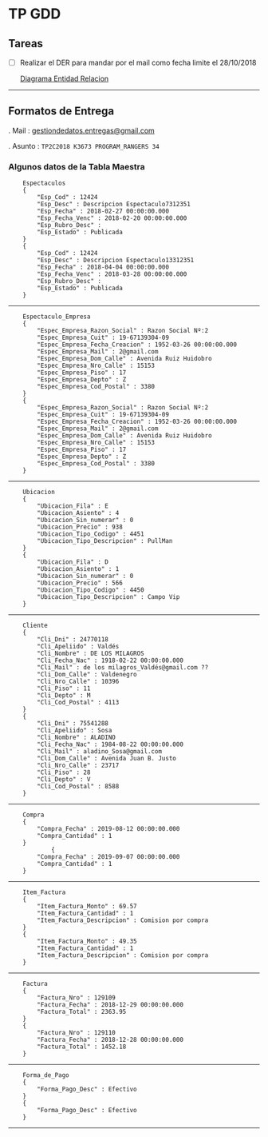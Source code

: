 # TP GDD

## Tareas

- [ ] Realizar el DER para mandar por el mail como fecha limite el 28/10/2018

  [Diagrama Entidad Relacion](https://www.lucidchart.com/invitations/accept/66fc48fa-4e5f-48d7-b6b7-fee28aba9903)
---

## Formatos de Entrega
  . Mail : gestiondedatos.entregas@gmail.com
  
  . Asunto : `TP2C2018 K3673 PROGRAM_RANGERS 34`
  
### Algunos datos de la Tabla Maestra

		Espectaculos
		{
			"Esp_Cod" : 12424
			"Esp_Desc" : Descripcion Espectaculo7312351
			"Esp_Fecha" : 2018-02-27 00:00:00.000
			"Esp_Fecha_Venc" : 2018-02-20 00:00:00.000
			"Esp_Rubro_Desc" :
			"Esp_Estado" : Publicada
		}
		{
			"Esp_Cod" : 12424
			"Esp_Desc" : Descripcion Espectaculo13312351
			"Esp_Fecha" : 2018-04-04 00:00:00.000
			"Esp_Fecha_Venc" : 2018-03-28 00:00:00.000
			"Esp_Rubro_Desc" :
			"Esp_Estado" : Publicada
		}

---

		Espectaculo_Empresa
		{
			"Espec_Empresa_Razon_Social" : Razon Social Nº:2
			"Espec_Empresa_Cuit" : 19-67139304-09
			"Espec_Empresa_Fecha_Creacion" : 1952-03-26 00:00:00.000
			"Espec_Empresa_Mail" : 2@gmail.com
			"Espec_Empresa_Dom_Calle" : Avenida Ruiz Huidobro
			"Espec_Empresa_Nro_Calle" : 15153
			"Espec_Empresa_Piso" : 17
			"Espec_Empresa_Depto" : Z
			"Espec_Empresa_Cod_Postal" : 3380
		}
		{
			"Espec_Empresa_Razon_Social" : Razon Social Nº:2
			"Espec_Empresa_Cuit" : 19-67139304-09
			"Espec_Empresa_Fecha_Creacion" : 1952-03-26 00:00:00.000
			"Espec_Empresa_Mail" : 2@gmail.com
			"Espec_Empresa_Dom_Calle" : Avenida Ruiz Huidobro
			"Espec_Empresa_Nro_Calle" : 15153
			"Espec_Empresa_Piso" : 17
			"Espec_Empresa_Depto" : Z
			"Espec_Empresa_Cod_Postal" : 3380
		}
    
---

		Ubicacion
		{
			"Ubicacion_Fila" : E
			"Ubicacion_Asiento" : 4
			"Ubicacion_Sin_numerar" : 0
			"Ubicacion_Precio" : 938
			"Ubicacion_Tipo_Codigo" : 4451
			"Ubicacion_Tipo_Descripcion" : PullMan
		}
		{
			"Ubicacion_Fila" : D
			"Ubicacion_Asiento" : 1
			"Ubicacion_Sin_numerar" : 0
			"Ubicacion_Precio" : 566
			"Ubicacion_Tipo_Codigo" : 4450
			"Ubicacion_Tipo_Descripcion" : Campo Vip
		}

---

		Cliente
		{
			"Cli_Dni" : 24770118
			"Cli_Apeliido" : Valdés
			"Cli_Nombre" : DE LOS MILAGROS
			"Cli_Fecha_Nac" : 1918-02-22 00:00:00.000
			"Cli_Mail" : de los milagros_Valdés@gmail.com ??
			"Cli_Dom_Calle" : Valdenegro
			"Cli_Nro_Calle" : 10396
			"Cli_Piso" : 11
			"Cli_Depto" : M
			"Cli_Cod_Postal" : 4113
		}					
		{
			"Cli_Dni" : 75541288
			"Cli_Apeliido" : Sosa
			"Cli_Nombre" : ALADINO
			"Cli_Fecha_Nac" : 1984-08-22 00:00:00.000
			"Cli_Mail" : aladino_Sosa@gmail.com
			"Cli_Dom_Calle" : Avenida Juan B. Justo
			"Cli_Nro_Calle" : 23717
			"Cli_Piso" : 28
			"Cli_Depto" : V
			"Cli_Cod_Postal" : 8588
		}
    
---

		Compra
		{
			"Compra_Fecha" : 2019-08-12 00:00:00.000
			"Compra_Cantidad" : 1
		}
				{
			"Compra_Fecha" : 2019-09-07 00:00:00.000
			"Compra_Cantidad" : 1
		}
    
---

		Item_Factura
		{
			"Item_Factura_Monto" : 69.57
			"Item_Factura_Cantidad" : 1
			"Item_Factura_Descripcion" : Comision por compra
		}
		{
			"Item_Factura_Monto" : 49.35
			"Item_Factura_Cantidad" : 1
			"Item_Factura_Descripcion" : Comision por compra
		}

---

		Factura
		{
			"Factura_Nro" : 129109
			"Factura_Fecha" : 2018-12-29 00:00:00.000
			"Factura_Total" : 2363.95
		}
		{
			"Factura_Nro" : 129110
			"Factura_Fecha" : 2018-12-28 00:00:00.000
			"Factura_Total" : 1452.18
		}

---

		Forma_de_Pago
		{
			"Forma_Pago_Desc" : Efectivo
		}
		{
			"Forma_Pago_Desc" : Efectivo
		}
    
---


